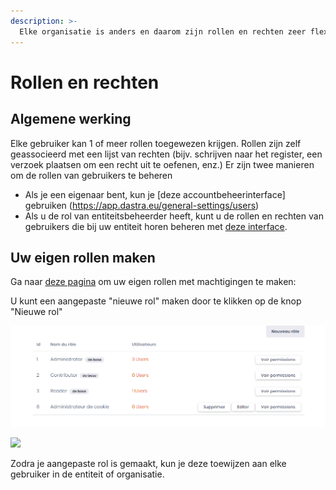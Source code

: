 ```yaml
---
description: >-
  Elke organisatie is anders en daarom zijn rollen en rechten zeer flexibel in Dastra.
---
```


# Rollen en rechten

## Algemene werking

Elke gebruiker kan 1 of meer rollen toegewezen krijgen. Rollen zijn zelf geassocieerd met een lijst van rechten (bijv. schrijven naar het register, een verzoek plaatsen om een recht uit te oefenen, enz.) Er zijn twee manieren om de rollen van gebruikers te beheren &#x20;

* Als je een eigenaar bent, kun je [deze accountbeheerinterface] gebruiken (https://app.dastra.eu/general-settings/users)
* Als u de rol van entiteitsbeheerder heeft, kunt u de rollen en rechten van gebruikers die bij uw entiteit horen beheren met [deze interface](https://app.dastra.eu/general-settings/roles). &#x20;

## Uw eigen rollen maken

Ga naar [deze pagina](https://app.dastra.eu/general-settings/roles) om uw eigen rollen met machtigingen te maken:

U kunt een aangepaste "nieuwe rol" maken door te klikken op de knop "Nieuwe rol"

![](<../../.gitbook/assets/image (89).png>)

![](<../../.gitbook/assets/afbeelding (90).png>)

Zodra je aangepaste rol is gemaakt, kun je deze toewijzen aan elke gebruiker in de entiteit of organisatie.